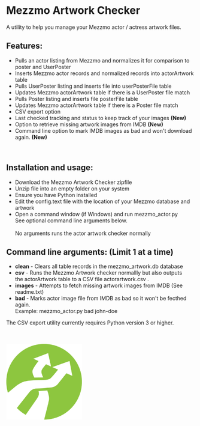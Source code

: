 # Mezzmo Artwork Checker
A utility to help you manage your Mezzmo actor / actress artwork files.  


## Features:

- Pulls an actor listing from Mezzmo and normalizes it for comparison to poster and UserPoster
- Inserts Mezzmo actor records and normalized records into actorArtwork table
- Pulls UserPoster listing and inserts file into userPosterFile table
- Updates Mezzmo actorArtwork table if there is a UserPoster file match
- Pulls Poster listing and inserts file posterFile table
- Updates Mezzmo actorArtwork table if there is a Poster file match
- CSV export option
- Last checked tracking and status to keep track of your images  <b>(New)</b>
- Option to retrieve missing artwork images from IMDB  <b>(New)</b>
- Command line option to mark IMDB images as bad and won't download again.  <b>(New)</b>  
<br/>

## Installation and usage:

-  Download the Mezzmo Artwork Checker zipfile
-  Unzip file into an empty folder on your system
-  Ensure you have Python installed
-  Edit the config.text file with the location of your Mezzmo
   database and artwork
-  Open a command window (if Windows) and run mezzmo_actor.py<br/>
   See optional command line arguments below.<br/>  
   No arguments runs the actor artwork checker normally<br/>


## Command line arguments:  (Limit 1 at a time)

- <b>clean</b>	-  Clears all table records in the mezzmo_artwork.db database
- <b>csv</b>    -  Runs the Mezzmo Artwork checker normallly but also outputs<br/> 
         the actorArtwork table to a CSV file actorartwork.csv  .
- <b>images</b> -  Attempts to fetch missing artwork images from IMDB  (See readme.txt)
- <b>bad</b>    -  Marks actor image file from IMDB as bad so it won't be fecthed again. </br>
         Example:   mezzmo_actor.py bad john-doe    
            
         
 The CSV export utility currently requires Python version 3 or higher.<br/><br/>

           
<br/><img src="icon.png" width="40%">